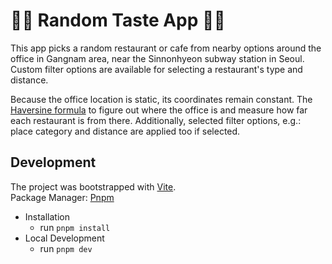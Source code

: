 # 🍋🍋 Random Taste App 🍋🍋

This app picks a random restaurant or cafe from nearby options around the office in Gangnam area, near the Sinnonhyeon subway station in Seoul. Custom filter options are available for selecting a restaurant's type and distance.

Because the office location is static, its coordinates remain constant. The [Haversine formula](https://cloud.google.com/blog/products/maps-platform/how-calculate-distances-map-maps-javascript-api) to figure out where the office is and measure how far each restaurant is from there. Additionally, selected filter options, e.g.: place category and distance are applied too if selected.

## Development

The project was bootstrapped with [Vite](https://vitejs.dev/).
\
Package Manager: [Pnpm](https://pnpm.io/)

- Installation
  - run `pnpm install`
- Local Development
  - run `pnpm dev`
